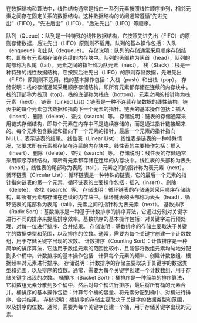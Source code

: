 在数据结构和算法中，线性结构通常是指由一系列元素按照线性顺序排列，相邻元素之间存在固定关系的数据结构。这种数据结构的访问通常遵循“先进先出”（FIFO），“先进后出”（LIFO），“后进先出”（LIFO）等顺序。

队列（Queue）：队列是一种特殊的线性数据结构，它按照先进先出（FIFO）的原则存储数据，后进先出（LIFO）原则则不适用。队列的基本操作包括：入队（enqueue）和出队（dequeue）。
存储说明：队列的存储通常采用顺序存储结构，即所有元素都存储在连续的内存块中。队列的头部称为队首（head），队列的尾部称为队尾（tail），元素之间的指针称为队元素（next）。
栈（Stack）：栈是一种特殊的线性数据结构，它按照后进先出（LIFO）的原则存储数据，先进先出（FIFO）原则则不适用。栈的基本操作包括：入栈（push）和出栈（pop）。
存储说明：栈的存储通常采用顺序存储结构，即所有元素都存储在连续的内存块中。栈的顶部称为栈顶（top），栈的底部称为栈底（bottom），元素之间的指针称为栈元素（next）。
链表（Linked List）：链表是一种不连续存储数据的线性结构。链表中的每个元素包含数据和指向下一个元素的指针。链表的基本操作包括：插入（insert）、删除（delete）、查找（search）等。
存储说明：链表的存储通常采用链式存储结构，即每个元素在内存中不是连续存储的，而是通过指针链接起来的。每个元素包含数据和指向下一个元素的指针，最后一个元素的指针指向NULL，表示链表的结尾。
线性表（Linear List）：线性表是链表的一种特殊情况，它要求所有元素都存储在连续的内存块中。线性表的主要操作包括：插入（insert）、删除（delete）、查找（search）等。
存储说明：线性表的存储通常采用顺序存储结构，即所有元素都存储在连续的内存块中。线性表的头部称为表头（head），线性表的尾部称为表尾（tail），元素之间的指针称为表元素（next）。
循环链表（Circular List）：循环链表是一种特殊的链表，它的最后一个元素的指针指向链表的第一个元素。循环链表的主要操作包括：插入（insert）、删除（delete）、查找（search）等。
存储说明：循环链表的存储通常采用顺序存储结构，即所有元素都存储在连续的内存块中。循环链表的头部称为表头（head），循环链表的尾部称为表尾（tail），元素之间的指针称为表元素（next）。
基数排序（Radix Sort）：基数排序是一种基于计数排序的排序算法，它通过分别对关键字进行不同的排序来提高排序效率。基数排序的基本操作包括：对关键字进行预处理、对每一位进行排序、合并结果。
存储说明：基数排序的存储主要取决于关键字的数据类型和范围，以及排序的位数。通常，需要为每个关键字创建一个计数数组，用于存储关键字出现的次数。
计数排序（Counting Sort）：计数排序是一种简单的排序算法，它适用于数组元素的范围比较小，且能够将数组元素均匀地分配到多个桶中。计数排序的基本操作包括：计算每个元素的频率、创建计数数组、根据频率对元素进行排序。
存储说明：计数排序的存储主要取决于关键字的数据类型和范围，以及排序的位数。通常，需要为每个关键字创建一个计数数组，用于存储关键字出现的次数。
桶排序（Bucket Sort）：桶排序是一种简单的排序算法，它将数组元素分散到多个桶中，然后对每个桶进行排序，最后将所有桶的元素合并。桶排序的基本操作包括：计算每个桶的容量、将元素分配到桶中、对桶进行排序、合并结果。
存储说明：桶排序的存储主要取决于关键字的数据类型和范围，以及排序的位数。通常，需要为每个关键字创建一个桶，用于存储关键字出现的元素。